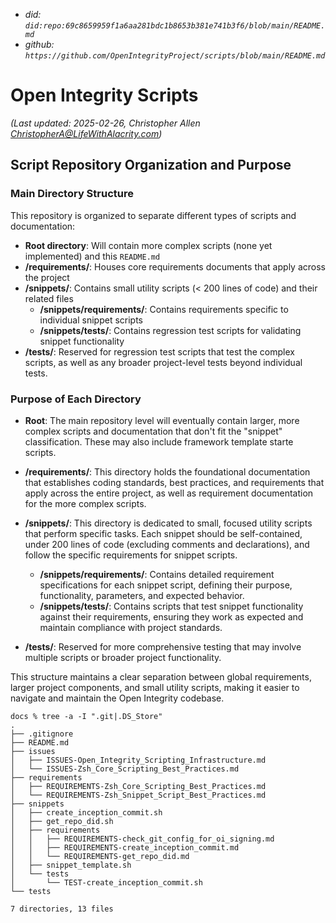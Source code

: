 - _did: `did:repo:69c8659959f1a6aa281bdc1b8653b381e741b3f6/blob/main/README.md`_
- _github: `https://github.com/OpenIntegrityProject/scripts/blob/main/README.md`_

# Open Integrity Scripts
_(Last updated: 2025-02-26, Christopher Allen <ChristopherA@LifeWithAlacrity.com>)_

## Script Repository Organization and Purpose

### Main Directory Structure

This repository is organized to separate different types of scripts and documentation:

- **Root directory**: Will contain more complex scripts (none yet implemented) and this `README.md`
- **/requirements/**: Houses core requirements documents that apply across the project
- **/snippets/**: Contains small utility scripts (< 200 lines of code) and their related files
  - **/snippets/requirements/**: Contains requirements specific to individual snippet scripts
  - **/snippets/tests/**: Contains regression test scripts for validating snippet functionality
- **/tests/**: Reserved for regression test scripts that test the complex scripts, as well as any broader project-level tests beyond individual tests.

### Purpose of Each Directory

- **Root**: The main repository level will eventually contain larger, more complex scripts and documentation that don't fit the "snippet" classification. These may also include framework template starte scripts.

- **/requirements/**: This directory holds the foundational documentation that establishes coding standards, best practices, and requirements that apply across the entire project, as well as requirement documentation for the more complex scripts.

- **/snippets/**: This directory is dedicated to small, focused utility scripts that perform specific tasks. Each snippet should be self-contained, under 200 lines of code (excluding comments and declarations), and follow the specific requirements for snippet scripts.
  - **/snippets/requirements/**: Contains detailed requirement specifications for each snippet script, defining their purpose, functionality, parameters, and expected behavior.
  - **/snippets/tests/**: Contains scripts that test snippet functionality against their requirements, ensuring they work as expected and maintain compliance with project standards.

- **/tests/**: Reserved for more comprehensive testing that may involve multiple scripts or broader project functionality.

This structure maintains a clear separation between global requirements, larger project components, and small utility scripts, making it easier to navigate and maintain the Open Integrity codebase.

```console
docs % tree -a -I ".git|.DS_Store"
.
├── .gitignore
├── README.md
├── issues
│   ├── ISSUES-Open_Integrity_Scripting_Infrastructure.md
│   └── ISSUES-Zsh_Core_Scripting_Best_Practices.md
├── requirements
│   ├── REQUIREMENTS-Zsh_Core_Scripting_Best_Practices.md
│   └── REQUIREMENTS-Zsh_Snippet_Script_Best_Practices.md
├── snippets
│   ├── create_inception_commit.sh
│   ├── get_repo_did.sh
│   ├── requirements
│   │   ├── REQUIREMENTS-check_git_config_for_oi_signing.md
│   │   ├── REQUIREMENTS-create_inception_commit.md
│   │   └── REQUIREMENTS-get_repo_did.md
│   ├── snippet_template.sh
│   └── tests
│       └── TEST-create_inception_commit.sh
└── tests

7 directories, 13 files
```
